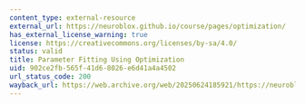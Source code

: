 ```yaml
---
content_type: external-resource
external_url: https://neuroblox.github.io/course/pages/optimization/
has_external_license_warning: true
license: https://creativecommons.org/licenses/by-sa/4.0/
status: valid
title: Parameter Fitting Using Optimization
uid: 902ce2fb-565f-41d6-8026-e6d41a4a4502
url_status_code: 200
wayback_url: https://web.archive.org/web/20250624185921/https://neuroblox.github.io/course/pages/optimization/
---
```

